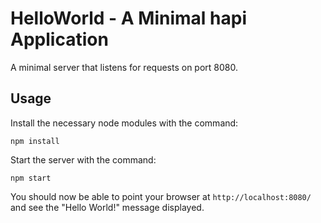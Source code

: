 # HelloWorld - A Minimal hapi Application

A minimal server that listens for requests on port 8080.

## Usage

Install the necessary node modules with the command:
```
npm install
```
Start the server with the command:
```
npm start
```

You should now be able to point your browser at `http://localhost:8080/` and see the "Hello World!" message displayed.
